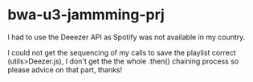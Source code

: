 # bwa-u3-jammming-prj

I had to use the Deeezer API as Spotify was not available in my country.

I could not get the sequencing of my calls to save the playlist correct (utils>Deezer.js), I don't get the the whole .then() chaining process so please advice on that part, thanks!
